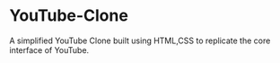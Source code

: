 # YouTube-Clone
A simplified YouTube Clone built using HTML,CSS to replicate the core interface of YouTube.
